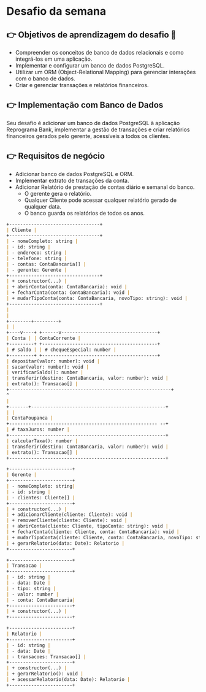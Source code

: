 # Desafio da semana

## 👉 Objetivos de aprendizagem do desafio 🎯

- Compreender os conceitos de banco de dados relacionais e como integrá-los em uma aplicação.
- Implementar e configurar um banco de dados PostgreSQL.
- Utilizar um ORM (Object-Relational Mapping) para gerenciar interações com o banco de dados.
- Criar e gerenciar transações e relatórios financeiros.

## 👉 Implementação com Banco de Dados

Seu desafio é adicionar um banco de dados PostgreSQL à aplicação Reprograma Bank, implementar a gestão de transações e criar relatórios financeiros gerados pelo gerente, acessíveis a todos os clientes.

## 👉 Requisitos de negócio

- Adicionar banco de dados PostgreSQL e ORM.
- Implementar extrato de transações da conta.
- Adicionar Relatório de prestação de contas diário e semanal do banco.
  - O gerente gera o relatório.
  - Qualquer Cliente pode acessar qualquer relatório gerado de qualquer data.
  - O banco guarda os relatórios de todos os anos.

```md
+---------------------------------+
| Cliente |
+---------------------------------+
| - nomeCompleto: string |
| - id: string |
| - endereco: string |
| - telefone: string |
| - contas: ContaBancaria[] |
| - gerente: Gerente |
+---------------------------------+
| + constructor(...) |
| + abrirConta(conta: ContaBancaria): void |
| + fecharConta(conta: ContaBancaria): void |
| + mudarTipoConta(conta: ContaBancaria, novoTipo: string): void |
+---------------------------------+
|
|
+--------+---------+
| |
+----v----+ +------v-----------------------------------+
| Conta | | ContaCorrente |
+---------+ +------------------------------------------+
| # saldo | | # chequeEspecial: number |
+---------+ +------------------------------------------+
| depositar(valor: number): void |
| sacar(valor: number): void |
| verificarSaldo(): number |
| transferir(destino: ContaBancaria, valor: number): void |
| extrato(): Transacao[] |
+-----------------------------------------------------------+
^
|
+-------+-------------------------------------------------+
| |
| ContaPoupanca |
+------------------------------------------------------ --+
| # taxaJuros: number |
+---------------------------------------------------------+
| calcularTaxa(): number |
| transferir(destino: ContaBancaria, valor: number): void |
| extrato(): Transacao[] |
+---------------------------------------------------------+

+-----------------------+
| Gerente |
+-----------------------+
| - nomeCompleto: string|
| - id: string |
| - clientes: Cliente[] |
+-----------------------+
| + constructor(...) |
| + adicionarCliente(cliente: Cliente): void |
| + removerCliente(cliente: Cliente): void |
| + abrirConta(cliente: Cliente, tipoConta: string): void |
| + fecharConta(cliente: Cliente, conta: ContaBancaria): void |
| + mudarTipoConta(cliente: Cliente, conta: ContaBancaria, novoTipo: string): void |
| + gerarRelatorio(data: Date): Relatorio |
+-----------------------+

+-----------------------+
| Transacao |
+-----------------------+
| - id: string |
| - data: Date |
| - tipo: string |
| - valor: number |
| - conta: ContaBancaria|
+-----------------------+
| + constructor(...) |
+-----------------------+

+-----------------------+
| Relatorio |
+-----------------------+
| - id: string |
| - data: Date |
| - transacoes: Transacao[] |
+-----------------------+
| + constructor(...) |
| + gerarRelatorio(): void |
| + acessarRelatorio(data: Date): Relatorio |
+-----------------------+
```

